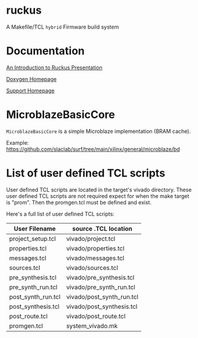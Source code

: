 # ruckus
A Makefile/TCL `hybrid` Firmware build system

# Documentation

[An Introduction to Ruckus Presentation](https://docs.google.com/presentation/d/1kvzXiByE8WISo40Xd573DdR7dQU4BpDQGwEgNyeJjTI/edit?usp=sharing)

[Doxygen Homepage](https://slaclab.github.io/ruckus/index.html)

[Support Homepage](https://confluence.slac.stanford.edu/display/ppareg/Build+System%3A+Vivado+Support)

# MicroblazeBasicCore

`MicroblazeBasicCore` is a simple Microblaze implementation (BRAM cache).

Example: https://github.com/slaclab/surf/tree/main/xilinx/general/microblaze/bd

# List of user defined TCL scripts

User defined TCL scripts are located in the target's vivado directory.
These user defined TCL scripts are not required expect for when the make target is "prom".
Then the promgen.tcl must be defined and exist.

Here's a full list of user defined TCL scripts:

| User Filename      | source .TCL location           |
| ------------------ | ------------------------------ |
| project_setup.tcl  | vivado/project.tcl             |
| properties.tcl     | vivado/properties.tcl          |
| messages.tcl       | vivado/messages.tcl            |
| sources.tcl        | vivado/sources.tcl             |
| pre_synthesis.tcl  | vivado/pre_synthesis.tcl       |
| pre_synth_run.tcl  | vivado/pre_synth_run.tcl       |
| post_synth_run.tcl | vivado/post_synth_run.tcl      |
| post_synthesis.tcl | vivado/post_synthesis.tcl      |
| post_route.tcl     | vivado/post_route.tcl          |
| promgen.tcl        | system_vivado.mk               |
